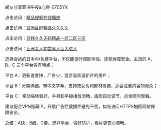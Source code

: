 網友分享亚洲午夜a心得-0705YX

点击访问：<a href="https://cfad.pages.dev/">精品视频在线播放</a>

点击访问：<a href="https://gfd-5xg.pages.dev/">亚洲乱码精品久久久久</a>

点击访问：<a href="https://fdhf-454.pages.dev/">日韩久久无码精品一区二区三区</a>

点击访问：<a href="https://bered.pages.dev/">亚洲女人初尝黑人巨大进入</a>

选择合适的日本AV免费平台，不仅能提升观影体验，还能保障安全。主流的 A、B、C 三个平台各有特点：

平台 A：更新速度快，广告少，适合喜欢追新片的用户；

平台 B：分类详细，带中文字幕，支持按女优和题材筛选，适合注重内容的观众；

平台 C：移动端体验好，手机和平板播放流畅，画质自动调节，适合随时观看。

建议配合VPN隐藏IP，开启广告拦截插件避免干扰，优先访问HTTPS加密网站保障安全。

总结：A快，B细，C便。选好平台，做好防护，看片更安心顺畅。

<span style="display:none;">[Canonical link](https://github.com/hai20250705/so22 ）</span>
